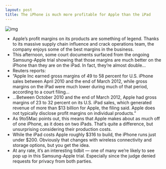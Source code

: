 ```yaml
---
layout: post
title: The iPhone is much more profitable for Apple than the iPad
---
```

![img](http://media.idownloadblog.com/wp-content/uploads/2012/07/ipad-2-iphone-4-e1343340483819.jpg)
* Apple’s profit margins on its products are something of legend. Thanks to its massive supply chain influence and crack operations team, the company enjoys some of the best margins in the business.
* This afternoon, some court documents surfaced from the ongoing Samsung-Apple trial showing that those margins are much better on the iPhone than they are on the iPad. In fact, they’re almost double…
* Reuters reports:
* “Apple Inc earned gross margins of 49 to 58 percent for U.S. iPhone sales between April 2010 and the end of March 2012, while gross margins on the iPad were much lower during much of that period, according to a court filing…
* …Between October 2010 and the end of March 2012, Apple had gross margins of 23 to 32 percent on its U.S. iPad sales, which generated revenue of more than $13 billion for Apple, the filing said. Apple does not typically disclose profit margins on individual products.”
* As 9to5Mac points out, this means that Apple makes about as much off of one iPhone, as it does on two iPads. That’s quite a difference, but unsurprising considering their production costs.
* While the iPad costs Apple roughly $316 to build, the iPhone runs just under $200. Obviously that changes with wireless connectivity and storage options, but you get the idea.
* At any rate, it’s an interesting tidbit — one of many we’re likely to see pop up in this Samsung-Apple trial. Especially since the judge denied requests for privacy from both parties.

